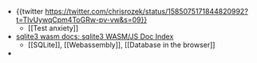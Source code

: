 - {{twitter https://twitter.com/chrisrozek/status/1585075171844820992?t=TIvUywqCpm4ToGRw-pv-vw&s=09}}
	- [[Test anxiety]]
- [sqlite3 wasm docs: sqlite3 WASM/JS Doc Index](https://sqlite.org/wasm/doc/ckout/index.md)
	- [[SQLite]], [[Webassembly]], [[Database in the browser]]
-